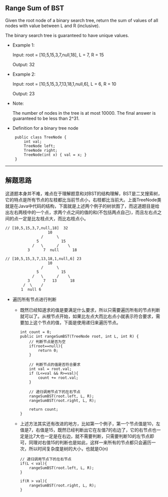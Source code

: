 ## Range Sum of BST

Given the root node of a binary search tree, return the sum of values of all nodes with value between L and R (inclusive).

The binary search tree is guaranteed to have unique values.

- Example 1:

  Input: root = [10,5,15,3,7,null,18], L = 7, R = 15

  Output: 32

- Example 2:

  Input: root = [10,5,15,3,7,13,18,1,null,6], L = 6, R = 10

  Output: 23
 

- Note:

  The number of nodes in the tree is at most 10000.
  The final answer is guaranteed to be less than 2^31.

- Definition for a binary tree node
  ```
   public class TreeNode {
       int val;
       TreeNode left;
       TreeNode right;
       TreeNode(int x) { val = x; }
   }
  ```
---

## 解题思路
这道题本身并不难，难点在于理解题意和对BST的结构理解，BST是二叉搜索树，它的特点是所有节点的左枝都比当前节点小，右枝都比当前大。上面TreeNode类就是在Java中代码的结构，下面就是上述两个例子的树状图了，而这道题目是给出左右两枝中的一个点，求两个点之间的值的和(不包括两点自己)，而且左右点之间的点一定是比左枝点大，而比右枝点小。
```
// [10,5,15,3,7,null,18]  32
                   10
                /      \
              5          15
            /   \      /    \
          3      7  null      18
```
```
// [10,5,15,3,7,13,18,1,null,6] 23
                   10
                /      \
              5          15
            /   \      /    \
          3      7   13      18
        /  \    /
       1  null 6
```

- 遍历所有节点进行判断

  - 既然已经知道求的值是要满足什么要求，所以只需要遍历所有的节点判断就可以了。从根节点开始，如果比左点大而比右点小就表示符合要求，需要加上这个节点的值，下面是使用递归来遍历节点。

    ```
    int count = 0;
    public int rangeSumBST(TreeNode root, int L, int R) {
        // 判断节点是否为空
        if(root==null){
            return 0;
        }
        
        // 判断节点的值是否符合要求
        int val = root.val;
        if (L<=val && R>=val){
            count += root.val;
        }

        // 递归调用节点下的左右节点
        rangeSumBST(root.left, L, R);        
        rangeSumBST(root.right, L, R);

        return count;
    }
    ```
  - 上述方法其实还有改进的地方，比如第一个例子，第一个节点值是10，左值是7，右值是15，既然已经判断出它在左值7的右边了，它的右节点也一定是比7大也一定是在右边，就不需要判断，只需要判断10的左节点即可，同理对右值15的判断也是如此，这样一来所有的节点都只会遍历一次，所以时间复杂度是树的大小，也就是O(n)
    ```
    // 递归调用节点下的左右节点
    if(L < val){
        rangeSumBST(root.left, L, R);        
    }

    if(R > val){
        rangeSumBST(root.right, L, R);
    }
    ```
